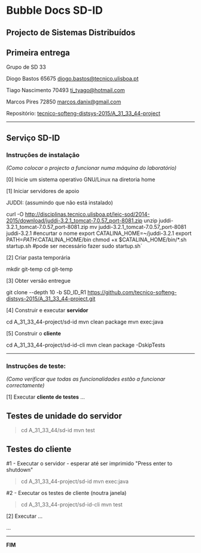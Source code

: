 # Bubble Docs SD-ID
## Projecto de Sistemas Distribuídos ##

## Primeira entrega ##

Grupo de SD 33

Diogo Bastos	65675 diogo.bastos@tecnico.ulisboa.pt 

Tiago Nascimento 70493	ti_tyago@hotmail.com

Marcos Pires 	 72850	marcos.danix@gmail.com



Repositório:
[tecnico-softeng-distsys-2015/A_31_33_44-project](https://github.com/tecnico-softeng-distsys-2015/A_31_33_44-project/)


-------------------------------------------------------------------------------

## Serviço SD-ID

### Instruções de instalação 
*(Como colocar o projecto a funcionar numa máquina do laboratório)*

[0] Inicie um sistema operativo GNU/Linux na diretoria home

[1] Iniciar servidores de apoio

JUDDI: (assumindo que não está instalado)

   curl -O http://disciplinas.tecnico.ulisboa.pt/leic-sod/2014-2015/download/juddi-3.2.1_tomcat-7.0.57_port-8081.zip
   unzip juddi-3.2.1_tomcat-7.0.57_port-8081.zip
   mv juddi-3.2.1_tomcat-7.0.57_port-8081 juddi-3.2.1 #encurtar o nome
   export CATALINA_HOME=~/juddi-3.2.1
   export PATH=$PATH:$CATALINA_HOME/bin
   chmod +x $CATALINA_HOME/bin/*.sh
   startup.sh  #pode ser necessário fazer sudo startup.sh`

[2] Criar pasta temporária

   mkdir git-temp
   cd git-temp

[3] Obter versão entregue

   git clone --depth 10 -b SD_ID_R1 https://github.com/tecnico-softeng-distsys-2015/A_31_33_44-project.git

[4] Construir e executar **servidor**

   cd A_31_33_44-project/sd-id
   mvn clean package 
   mvn exec:java

[5] Construir o **cliente**
   
   cd A_31_33_44-project/sd-id-cli 
   mvn clean package -DskipTests



-------------------------------------------------------------------------------

### Instruções de teste: ###
*(Como verificar que todas as funcionalidades estão a funcionar correctamente)*


[1] Executar **cliente de testes** ...


## Testes de unidade do servidor

> cd A_31_33_44/sd-id
> mvn test

## Testes do cliente

#1 - Executar o servidor - esperar até ser imprimido "Press enter to shutdown"
> cd A_31_33_44-project/sd-id
> mvn exec:java

#2 - Executar os testes de cliente (noutra janela)

> cd A_31_33_44-project/sd-id-cli
> mvn test

[2] Executar ...



...


-------------------------------------------------------------------------------
**FIM**
